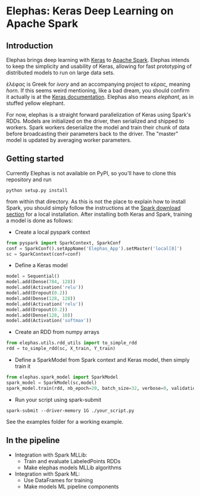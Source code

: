 # Elephas: Keras Deep Learning on Apache Spark

## Introduction
Elephas brings deep learning with [Keras](http://keras.io) to [Apache Spark](http://spark.apache.org). Elephas intends to keep the simplicity and usability of Keras, allowing for fast prototyping of distributed models to run on large data sets.

ἐλέφας is Greek for _ivory_ and an accompanying project to κέρας, meaning _horn_. If this seems weird mentioning, like a bad dream, you should confirm it actually is at the [Keras documentation](https://github.com/fchollet/keras/blob/master/README.md). Elephas also means _elephant_, as in stuffed yellow elephant.

For now, elephas is a straight forward parallelization of Keras using Spark's RDDs. Models are initialized on the driver, then serialized and shipped to workers. Spark workers deserialize the model and train their chunk of data before broadcasting their parameters back to the driver. The "master" model is updated by averaging worker parameters. 


## Getting started
Currently Elephas is not available on PyPI, so you'll have to clone this repository and run
```
python setup.py install
```
from within that directory. As this is not the place to explain how to install Spark, you should simply follow the instructions at the [Spark download section](http://spark.apache.org/downloads.html) for a local installation. After installing both Keras and Spark, training a model is done as follows:

- Create a local pyspark context
```python
from pyspark import SparkContext, SparkConf
conf = SparkConf().setAppName('Elephas_App').setMaster('local[8]')
sc = SparkContext(conf=conf)
```

- Define a Keras model
```python
model = Sequential()
model.add(Dense(784, 128))
model.add(Activation('relu'))
model.add(Dropout(0.2))
model.add(Dense(128, 128))
model.add(Activation('relu'))
model.add(Dropout(0.2))
model.add(Dense(128, 10))
model.add(Activation('softmax'))
```

- Create an RDD from numpy arrays 
```python
from elephas.utils.rdd_utils import to_simple_rdd
rdd = to_simple_rdd(sc, X_train, Y_train)
```

- Define a SparkModel from Spark context and Keras model, then simply train it
```python
from elephas.spark_model import SparkModel
spark_model = SparkModel(sc,model)
spark_model.train(rdd, nb_epoch=20, batch_size=32, verbose=0, validation_split=0.1)
```

- Run your script using spark-submit
```
spark-submit --driver-memory 1G ./your_script.py
```
See the examples folder for a working example.

## In the pipeline

- Integration with Spark MLLib:
  - Train and evaluate LabeledPoints RDDs
  - Make elephas models MLLib algorithms
- Integration with Spark ML:
  - Use DataFrames for training
  - Make models ML pipeline components

